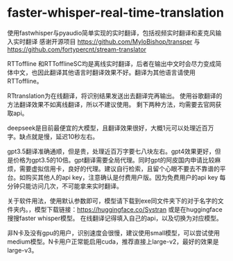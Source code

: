 # faster-whisper-real-time-translation
使用fastwhisper与pyaudio简单实现的实时翻译，包括视频实时翻译和麦克风输入实时翻译
感谢开源项目 https://github.com/MyloBishop/transper 与 https://github.com/fortypercnt/stream-translator

RTToffline 和RTTofflineSC均是离线实时翻译，后者在输出中文时会尽力变成简体中文，也因此翻译其他语言时翻译效果不好。翻译为其他语言请使用RTToffline。

RTtranslation为在线翻译，将识别结果发送出去翻译完再输出。
使用谷歌翻译的方法翻译效果不如离线翻译，所以不建议使用。
剩下两种方法，均需要去官网获取api。

deepseek是目前最便宜的大模型，且翻译效果很好，大概1元可以处理近百万字。缺点就是慢，延迟10秒左右。

gpt3.5翻译准确通顺，但是贵，处理近百万字要七八块左右。gpt4效果更好，但是价格为gpt3.5的10倍。gpt翻译需要全局代理。同时gpt的阿皮国内申请比较麻烦，需要虚拟信用卡，良好的代理。建议自行检索，且留个心眼不要去不靠谱的平台。如购买其他人的api key，注意确认是付费用户版。因为免费用户的api key 每分钟只能访问几次，不可能拿来实时翻译。

关于软件用法，使用默认参数即可，模型请下载到exe同文件夹下的对于名字的文件夹内。，模型下载链接：https://huggingface.co/Systran 或是在huggingface搜搜faster whisper模型。
在线翻译记得填入自己的api，以及切换为对应模型。

非N卡及没有gpu的用户，识别速度会很慢，建议使用small模型，可以尝试使用medium模型。N卡用户正常能启用cuda，推荐直接上large-v2，最好的效果是large-v3。





